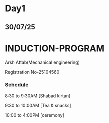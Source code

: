 # Day1
## 30/07/25
# INDUCTION-PROGRAM
Arsh Aftab(Mechanical engineering)

Registration No-25104560
### Schedule
8:30 to 9:30AM [Shabad kirtan]

9:30 to 10:00AM [Tea & snacks]

10:00 to 4:00PM [ceremony]

